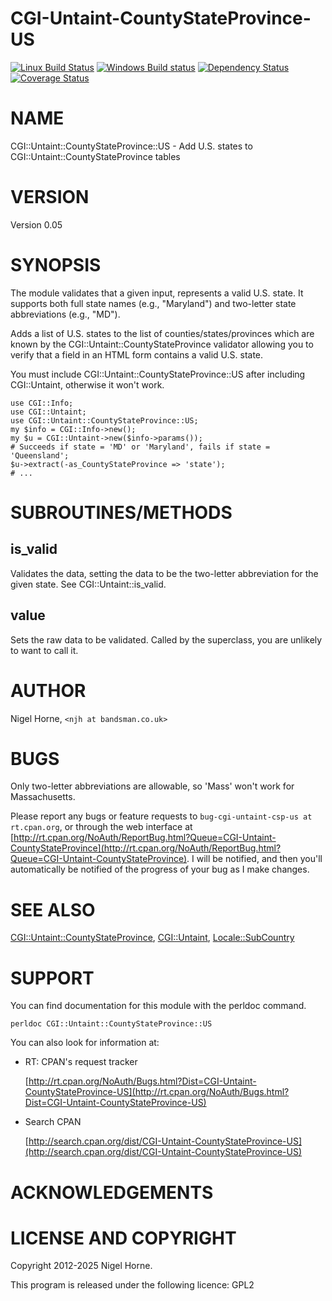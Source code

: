 CGI-Untaint-CountyStateProvince-US
==================================

[![Linux Build Status](https://travis-ci.org/nigelhorne/CGI-Untaint-CountyStateProvince-US.svg?branch=master)](https://travis-ci.org/nigelhorne/CGI-Untaint-CountyStateProvince-US)
[![Windows Build status](https://ci.appveyor.com/api/projects/status/8tnjroo7inoa65fk/branch/master?svg=true)](https://ci.appveyor.com/project/nigelhorne/cgi-untaint-countystateprovince-us/branch/master)
[![Dependency Status](https://dependencyci.com/github/nigelhorne/CGI-Untaint-CountyStateProvince-US/badge)](https://dependencyci.com/github/nigelhorne/Untaint-CountyStateProvince-US-Info)
[![Coverage Status](https://coveralls.io/repos/github/nigelhorne/CGI-Untaint-CountyStateProvince-US/badge.svg?branch=master)](https://coveralls.io/github/nigelhorne/CGI-Untaint-CountyStateProvince-US?branch=master)

# NAME

CGI::Untaint::CountyStateProvince::US - Add U.S. states to CGI::Untaint::CountyStateProvince tables

# VERSION

Version 0.05

# SYNOPSIS

The module validates that a given input,
represents a valid U.S. state.
It supports both full state names (e.g., "Maryland") and two-letter state abbreviations (e.g., "MD").

Adds a list of U.S. states to the list of counties/states/provinces
which are known by the CGI::Untaint::CountyStateProvince validator allowing you
to verify that a field in an HTML form contains a valid U.S. state.

You must include CGI::Untaint::CountyStateProvince::US after including
CGI::Untaint, otherwise it won't work.

    use CGI::Info;
    use CGI::Untaint;
    use CGI::Untaint::CountyStateProvince::US;
    my $info = CGI::Info->new();
    my $u = CGI::Untaint->new($info->params());
    # Succeeds if state = 'MD' or 'Maryland', fails if state = 'Queensland';
    $u->extract(-as_CountyStateProvince => 'state');
    # ...

# SUBROUTINES/METHODS

## is\_valid

Validates the data, setting the data to be the two-letter abbreviation for the
given state.  See CGI::Untaint::is\_valid.

## value

Sets the raw data to be validated.
Called by the superclass,
you are unlikely to want to call it.

# AUTHOR

Nigel Horne, `<njh at bandsman.co.uk>`

# BUGS

Only two-letter abbreviations are allowable,
so 'Mass' won't work for Massachusetts.

Please report any bugs or feature requests to `bug-cgi-untaint-csp-us at rt.cpan.org`, or through
the web interface at [http://rt.cpan.org/NoAuth/ReportBug.html?Queue=CGI-Untaint-CountyStateProvince](http://rt.cpan.org/NoAuth/ReportBug.html?Queue=CGI-Untaint-CountyStateProvince).
I will be notified,
and then you'll automatically be notified of the progress of your bug as I make changes.

# SEE ALSO

[CGI::Untaint::CountyStateProvince](https://metacpan.org/pod/CGI%3A%3AUntaint%3A%3ACountyStateProvince), [CGI::Untaint](https://metacpan.org/pod/CGI%3A%3AUntaint), [Locale::SubCountry](https://metacpan.org/pod/Locale%3A%3ASubCountry)

# SUPPORT

You can find documentation for this module with the perldoc command.

    perldoc CGI::Untaint::CountyStateProvince::US

You can also look for information at:

- RT: CPAN's request tracker

    [http://rt.cpan.org/NoAuth/Bugs.html?Dist=CGI-Untaint-CountyStateProvince-US](http://rt.cpan.org/NoAuth/Bugs.html?Dist=CGI-Untaint-CountyStateProvince-US)

- Search CPAN

    [http://search.cpan.org/dist/CGI-Untaint-CountyStateProvince-US](http://search.cpan.org/dist/CGI-Untaint-CountyStateProvince-US)

# ACKNOWLEDGEMENTS

# LICENSE AND COPYRIGHT

Copyright 2012-2025 Nigel Horne.

This program is released under the following licence: GPL2
